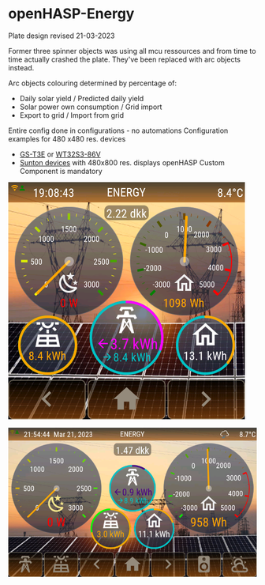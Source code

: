 # openHASP-Energy

Plate design revised 21-03-2023

Former three spinner objects was using all mcu ressources and from time to time actually crashed the plate. They've been replaced with arc objects instead.

Arc objects colouring determined by percentage of:
- Daily solar yield / Predicted daily yield
- Solar power own consumption / Grid import
- Export to grid / Import from grid

Entire config done in configurations - no automations
Configuration examples for 480 x480 res. devices
- [GS-T3E](https://github.com/HASwitchPlate/openHASP/discussions/383) or [WT32S3-86V](https://github.com/HASwitchPlate/openHASP/discussions/435) 
- [Sunton devices](https://www.openhasp.com/0.7.0/hardware/sunton/esp32-8048s0xx/) with 480x800 res. displays
openHASP Custom Component is mandatory

![T3E openHASP Energy plate 480x480 res.](https://github.com/htvekov/openHASP-Energy/blob/main/T3E_energy_plate.png)

![Sunton openHASP Energy plate 480x800 res.](https://github.com/htvekov/openHASP-Energy/blob/main/Sunton_energy_plate.png)

